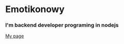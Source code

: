 # Emotikonowy
### I'm backend developer programing in nodejs
[My page](https://emotikonowy.herokuapp.com)